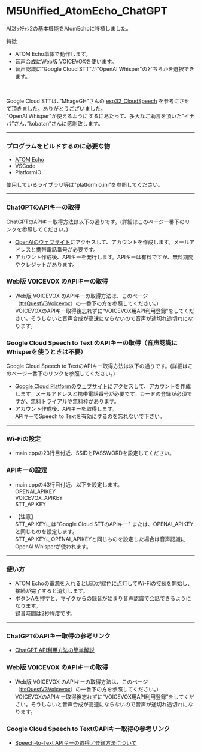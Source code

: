 # M5Unified_AtomEcho_ChatGPT
AIｽﾀｯｸﾁｬﾝ2の基本機能をAtomEchoに移植しました。

特徴<br>

* ATOM Echo単体で動作します。
* 音声合成にWeb版 VOICEVOXを使います。
* 音声認識に"Google Cloud STT"か"OpenAI Whisper"のどちらかを選択できます。
<br>

Google Cloud STTは、”MhageGH”さんの [esp32_CloudSpeech](https://github.com/MhageGH/esp32_CloudSpeech/ "Title") を参考にさせて頂きました。ありがとうございました。<br>
"OpenAI Whisper"が使えるようにするにあたって、多大なご助言を頂いた”イナバ”さん、”kobatan”さんに感謝致します。<br>

---

### プログラムをビルドするのに必要な物 ###
* [ATOM Echo](https://www.switch-science.com/products/6347 "Title")<br>
* VSCode<br>
* PlatformIO<br>

使用しているライブラリ等は"platformio.ini"を参照してください。<br>

---

### ChatGPTのAPIキーの取得 ###

ChatGPTのAPIキー取得方法は以下の通りです。(詳細はこのページ一番下のリンクを参照してください。)

* [OpenAIのウェブサイト](https://openai.com/ "Title")にアクセスして、アカウントを作成します。メールアドレスと携帯電話番号が必要です。
* アカウント作成後、APIキーを発行します。APIキーは有料ですが、無料期間やクレジットがあります。<br>

### Web版 VOICEVOX のAPIキーの取得 ###

* Web版 VOICEVOX のAPIキーの取得方法は、このページ（[ttsQuestV3Voicevox](https://github.com/ts-klassen/ttsQuestV3Voicevox/ "Title")）の一番下の方を参照してください。)<br>
VOICEVOXのAPIキー取得後忘れずに“VOICEVOX用API利用登録”をしてください。そうしないと音声合成が高速にならないので音声が途切れ途切れになります。

### Google Cloud Speech to Text のAPIキーの取得（音声認識にWhisperを使うときは不要） ###

Google Cloud Speech to TextのAPIキー取得方法は以下の通りです。(詳細はこのページ一番下のリンクを参照してください。)

* [Google Cloud Platformのウェブサイト](https://cloud.google.com/?hl=ja/ "Title")にアクセスして、アカウントを作成します。メールアドレスと携帯電話番号が必要です。カードの登録が必須ですが、無料トライアルや無料枠があります。
* アカウント作成後、APIキーを取得します。<br>
APIキーでSpeech to Textを有効にするのを忘れないで下さい。<br>

---

### Wi-Fiの設定 ###
* main.cppの23行目付近、SSIDとPASSWORDを設定してください。

### APIキーの設定 ###

* main.cppの43行目付近、以下を設定します。<br>
OPENAI_APIKEY<br>
VOICEVOX_APIKEY<br>
STT_APIKEY<br>

* 【注意】<br>
STT_APIKEYには"Google Cloud STTのAPIキー" または、OPENAI_APIKEYと同じものを設定します。<br>
STT_APIKEYにOPENAI_APIKEYと同じものを設定した場合は音声認識にOpenAI Whisperが使われます。

---

### 使い方 ###
* ATOM Echoの電源を入れるとLEDが緑色に点灯してWi-Fiの接続を開始し、接続が完了すると消灯します。<br>
* ボタンAを押すと、マイクからの録音が始まり音声認識で会話できるようになります。<br>
録音時間は2秒程度です。<br>

---

### ChatGPTのAPIキー取得の参考リンク ###

* [ChatGPT API利用方法の簡単解説](https://qiita.com/mikito/items/b69f38c54b362c20e9e6/ "Title")<br>

### Web版 VOICEVOX のAPIキーの取得 ###

* Web版 VOICEVOX のAPIキーの取得方法は、このページ（[ttsQuestV3Voicevox](https://github.com/ts-klassen/ttsQuestV3Voicevox/ "Title")）の一番下の方を参照してください。)<br>
VOICEVOXのAPIキー取得後忘れずに“VOICEVOX用API利用登録”をしてください。そうしないと音声合成が高速にならないので音声が途切れ途切れになります。

### Google Cloud Speech to TextのAPIキー取得の参考リンク ###

* [Speech-to-Text APIキーの取得／登録方法について](https://nicecamera.kidsplates.jp/help/feature/transcription/apikey/ "Title")<br>
<br><br><br>
